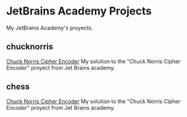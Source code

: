 # JetBrains Academy Projects
My JetBrains Academy's proyects.

## chucknorris
[Chuck Norris Cipher Encoder](https://hyperskill.org/projects/300?track=3)
My solution to the "Chuck Norris Cipher Encoder" proyect from Jet Brains academy.

## chess
[Chuck Norris Cipher Encoder](https://hyperskill.org/projects/182?track=3)
My solution to the "Chuck Norris Cipher Encoder" proyect from Jet Brains academy.
